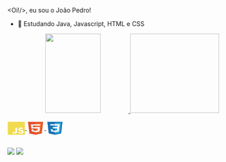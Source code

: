 <Oi!/>, eu sou o João Pedro!

- 🌱 Estudando Java, Javascript, HTML e CSS

<div align="center">
  <a href="https://github.com/JoaoSouza04">
  <img height="180em" width="50%" margin="10px" src="https://github-readme-stats.vercel.app/api?username=JoaoSouza04&show_icons=true&theme=midnight-purple&include_all_commits=true&count_private=true"/>
  <img height="180em" width="40%" arc "https://github-readme-stats.vercel.app/api/top-langs/?username=JoaoSouza04v&layout=compact&langs_count=8&hide_border=true&title_color=000000&icon_color=000000&text_color=000000&bg_color=ffffff)"/>
</div>

<div style="display: inline_block"><br>
  <img align="center" alt="Rafa-Js" height="30" width="40" src="https://raw.githubusercontent.com/devicons/devicon/master/icons/javascript/javascript-plain.svg">
  <img align="center" alt="Rafa-HTML" height="30" width="40" src="https://raw.githubusercontent.com/devicons/devicon/master/icons/html5/html5-original.svg">
  <img align="center" alt="Rafa-CSS" height="30" width="40" src="https://raw.githubusercontent.com/devicons/devicon/master/icons/css3/css3-original.svg">
</div>

##

<div>
  <a href = "mailto:joaosvieira04@gmail.com"><img src="https://img.shields.io/badge/Gmail-D14836?style=for-the-badge&logo=gmail&logoColor=white"></a>
  <a href="https://www.linkedin.com/in/joao-souza-1b99ab218/" target="_blank"><img src="https://img.shields.io/badge/-LinkedIn-%230077B5?style=for-the-badge&logo=linkedin&logoColor=white" target="_blank"></a> 
 </div>
